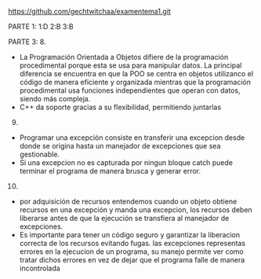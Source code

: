 https://github.com/gechtwitchaa/examentema1.git

PARTE 1:
1:D
2:B
3:B

PARTE 3:
8.
- La Programación Orientada a Objetos difiere de la programación procedimental porque esta se usa para manipular datos. La principal diferencia se encuentra en que la POO se centra en objetos utilizanco el código de manera eficiente y organizada mientras que la programación procedimental usa funciones independientes que operan con datos, siendo más compleja.
- C++ da soporte gracias a su flexibilidad, permitiendo juntarlas

9.
- Programar una excepción consiste en transferir una excepcion desde donde se origina hasta un manejador de excepciones que sea gestionable.
- Si una excepcion no es capturada por ningun bloque catch puede terminar el programa de manera brusca y generar error.

10.
- por adquisición de recursos entendemos cuando un objeto obtiene recursos en una excepción y manda una excepcion, los recursos deben liberarse antes de que la ejecución se transfiera al manejador de excepciones.
- Es importante para tener un código seguro y garantizar la liberacion correcta de los recursos evitando fugas. las excepciones representas errores en la ejecucion de un programa, su manejo permite ver como tratar dichos errores en vez de dejar que el programa falle de manera incontrolada 
